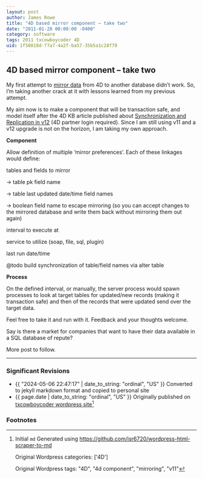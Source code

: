 ```yaml
---
layout: post
author: James Rowe
title: "4D based mirror component – take two"
date: "2011-01-28 00:00:00 -0400"
category: software
tags: 2011 txcowboycoder 4D
uid: 1f50818d-77a7-4a2f-ba57-35b5a1c28f79
---
```


## 4D based mirror component – take two

My first attempt to [mirror data](https://txcowboycoder.wordpress.com/2010/10/20/mirroring-data-to-another-database/) from 4D to another database didn’t work. So, I’m taking another crack at it with lessons learned from my previous attempt.

My aim now is to make a component that will be transaction safe, and model itself after the 4D KB article published about [Synchronization and Replication in v12](http://kb.4d.com/search/assetid=76224) (4D partner login required). Since I am still using v11 and a v12 upgrade is not on the horizon, I am taking my own approach.

**Component**

Allow definition of multiple ‘mirror preferences’. Each of these linkages would define:

tables and fields to mirror  

 -> table pk field name  

 -> table last updated date/time field names  

 -> boolean field name to escape mirroring (so you can accept changes to the mirrored database and write them back without mirroring them out again)  

 interval to execute at  

 service to utilize (soap, file, sql, plugin)  

 last run date/time

@todo build synchronization of table/field names via alter table

**Process**

On the defined interval, or manually, the server process would spawn processes to look at target tables for updated/new records (making it transaction safe) and then of the records that were updated send over the target data.

Feel free to take it and run with it. Feedback and your thoughts welcome. 

Say is there a market for companies that want to have their data available in a SQL database of repute?

More post to follow.

---

### Significant Revisions

- {{ "2024-05-06 22:47:17" | date_to_string: "ordinal", "US" }} Converted to jekyll markdown format and copied to personal site
- {{ page.date | date_to_string: "ordinal", "US" }} Originally published on [txcowboycoder wordpress site](https://txcowboycoder.wordpress.com/2011/01/28/4d-based-mirror-component-take-two/)[^draft]

### Footnotes

[^draft]: Initial `md` Generated using <https://github.com/jsr6720/wordpress-html-scraper-to-md>

    Original Wordpress categories: ['4D']

    Original Wordpress tags: "4D", "4d component", "mirroring", "v11"